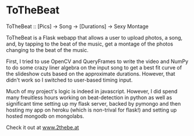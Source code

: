 ToTheBeat
=========

ToTheBeat :: [Pics] -> Song -> [Durations] -> Sexy Montage

ToTheBeat is a Flask webapp that allows a user to upload photos, a song, 
and, by tapping to the beat of the music, get a montage of the photos
changing to the beat of the music.

First, I tried to use OpenCV and QueryFrames to write the video and NumPy to do 
some crazy liner algebra on the input song to get a best fit curve
of the slideshow cuts based on the approximate durations. However, that didn't
work so I switched to user-based timing input. 

Much of my project's logic is indeed in javascript. However, I did spend 
many freuitless hours working on beat-detection in python as well as significant 
time setting up my flask server, backed by pymongo and then hosting my 
app on heroku (which is non-trival for flask!) and setting up hosted 
mongodb on mongolabs.

Check it out at www.2thebe.at
